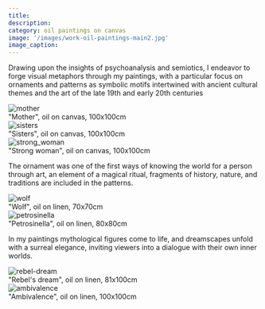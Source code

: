 ```yaml
---
title:
description: 
category: oil paintings on canvas
image: '/images/work-oil-paintings-main2.jpg'
image_caption: 
---
```


Drawing upon the insights of psychoanalysis and semiotics, I endeavor to forge visual metaphors through my paintings, with a particular focus on ornaments and patterns as symbolic motifs intertwined with ancient cultural themes and the art of the late 19th and early 20th centuries

<div class="gallery-box">
  <div class="gallery">
    <div class="gallery-item">
      <div class="gallery-image">
        <img src="/images/mother.jpg" loading="lazy" alt="mother">
      </div>
      <div class="gallery-text">"Mother", oil on canvas, 100x100cm</div>
    </div>
    <div class="gallery-item">
      <div class="gallery-image">
        <img src="/images/sisters.jpg" loading="lazy" alt="sisters">
      </div>
      <div class="gallery-text">"Sisters", oil on canvas, 100x100cm</div>
    </div>
    <div class="gallery-item">
      <div class="gallery-image">
        <img src="/images/strong_woman.jpg" loading="lazy" alt="strong_woman">
      </div>
      <div class="gallery-text">"Strong woman", oil on canvas, 100x100cm</div>
  </div>
</div>


The ornament was one of the first ways of knowing the world for a person through art, an element of a magical ritual, fragments of history, nature, and traditions are included in the patterns.

<div class="gallery-box">
  <div class="gallery">
    <div class="gallery-item">
      <div class="gallery-image">
        <img src="/images/wolf.jpg" loading="lazy" alt="wolf">
      </div>
      <div class="gallery-text">"Wolf", oil on linen, 70x70cm</div>
    </div>
    <div class="gallery-item">
      <div class="gallery-image">
        <img src="/images/petrosinella.jpg" loading="lazy" alt="petrosinella">
      </div>
      <div class="gallery-text">"Petrosinella", oil on linen, 80x80cm</div>
    </div>
  </div>
</div>

In my paintings mythological figures come to life, and dreamscapes unfold with a surreal elegance, inviting viewers into a dialogue with their own inner worlds.
    
<div class="gallery-box">
  <div class="gallery">
    <div class="gallery-item">
      <div class="gallery-image">
        <img src="/images/rebel-dream.jpg" loading="lazy" alt="rebel-dream">
      </div>
      <div class="gallery-text">"Rebel's dream", oil on linen, 81x100cm</div>
    </div> 
    <div class="gallery-item">
      <div class="gallery-image">
        <img src="/images/ambivalence.jpg" loading="lazy" alt="ambivalence">
      </div>
      <div class="gallery-text">"Ambivalence", oil on linen, 100x100cm</div>
    </div>
  </div>
</div>

